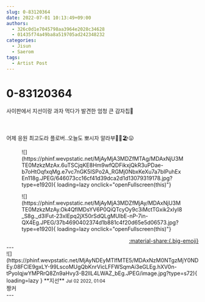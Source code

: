 ```yaml
---
slug: 0-83120364
date: 2022-07-01 10:13:49+09:00
authors:
  - 326c0d1e7045798aa3964e2028c34628
  - 01435f74a49ba8a519705ad242348232
categories:
  - Jisun
  - Saerom
tags:
  - Artist Post
---
```


# 0-83120364

<div class="post-container" markdown="1">
<div class="content-container md-sidebar__scrollwrap" markdown="1">

사이판에서 지선이랑 과자 먹다가 발견한 엄청 큰 감자칩🥔<br><br><br><br>어제 응원 최고도라 플로버..오늘도 뽀시자 알라부🍓🐚🏖😛
<figure markdown="1">
![](https://phinf.wevpstatic.net/MjAyMjA3MDZfMTAg/MDAxNjU3MTE0MzkzMzAx.6uTSCjqKE8Hm9wfQDFikxjQkR3uPDae-b7oHtOqfxqMg.e7vc7nGK5ISPo2A_RGMj0NbxKeXu7a7bIPuhExEn118g.JPEG/646073cc16cf41d39dca2d1d13079319178.jpg?type=e1920){ loading=lazy onclick="openFullscreen(this)"}
</figure>

<figure markdown="1">
![](https://phinf.wevpstatic.net/MjAyMjA3MDZfMjAy/MDAxNjU3MTE0MzkzMzAy.Ok4QflMDsYV6P0QiQTcyOy9c3iMctTGxik2xIyI8_S8g._d3lFut-23xIEpq2jX50rSdQLgMUlbE-nP-7in-QX4Eg.JPEG/37b4690402374d1b881c4f20d65e5d06573.jpg?type=e1920){ loading=lazy onclick="openFullscreen(this)"}
</figure>


</div>
</div>

<div style="text-align: right;" markdown="1">
<a href="https://weverse.io/fromis9/artist/0-83120364" style="text-align: right;">:material-share:{.big-emoji}</a>
</div>
---

<div class="comments-container md-sidebar__scrollwrap" markdown="1">
<div class="comment" markdown="1">
<div class='id-container' markdown="1">
![](https://phinf.wevpstatic.net/MjAyNDEyMTlfMTE5/MDAxNzM0NTgzMjY0NDEy.08FClE9gxLY-99LscoMUgQbKnrVicLFFWSqmAi3eGLEg.hXV0n-tPyoIqjwYMPRrQ8Zn9aHvy3-B2llL4LWAZ_bEg.JPEG/image.jpg?type=s72){ loading=lazy }
**<span class="artist">지선</span>** <small>Jul 02 2022, 01:04</small><br>
</div>
<div class='comment-body' markdown="1">
짱커
</div>
</div>
</div>
---
